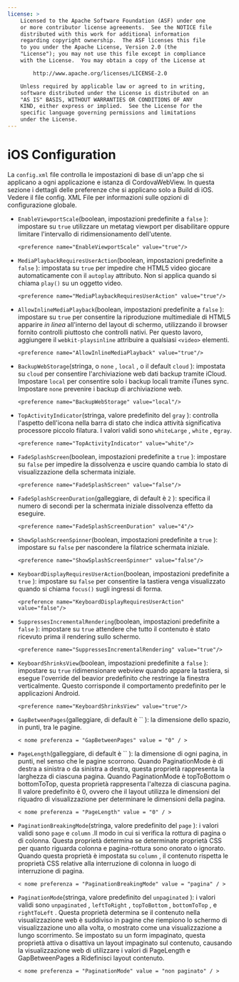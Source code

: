 ```yaml
---
license: >
    Licensed to the Apache Software Foundation (ASF) under one
    or more contributor license agreements.  See the NOTICE file
    distributed with this work for additional information
    regarding copyright ownership.  The ASF licenses this file
    to you under the Apache License, Version 2.0 (the
    "License"); you may not use this file except in compliance
    with the License.  You may obtain a copy of the License at

        http://www.apache.org/licenses/LICENSE-2.0

    Unless required by applicable law or agreed to in writing,
    software distributed under the License is distributed on an
    "AS IS" BASIS, WITHOUT WARRANTIES OR CONDITIONS OF ANY
    KIND, either express or implied.  See the License for the
    specific language governing permissions and limitations
    under the License.
---
```


# iOS Configuration

La `config.xml` file controlla le impostazioni di base di un'app che si applicano a ogni applicazione e istanza di CordovaWebView. In questa sezione i dettagli delle preferenze che si applicano solo a Build di iOS. Vedere il file config. XML File per informazioni sulle opzioni di configurazione globale.

*   `EnableViewportScale`(boolean, impostazioni predefinite a `false` ): impostare su `true` utilizzare un metatag viewport per disabilitare oppure limitare l'intervallo di ridimensionamento dell'utente.
    
        <preference name="EnableViewportScale" value="true"/>
        

*   `MediaPlaybackRequiresUserAction`(boolean, impostazioni predefinite a `false` ): impostata su `true` per impedire che HTML5 video giocare automaticamente con il `autoplay` attributo. Non si applica quando si chiama `play()` su un oggetto video.
    
        <preference name="MediaPlaybackRequiresUserAction" value="true"/>
        

*   `AllowInlineMediaPlayback`(boolean, impostazioni predefinite a `false` ): impostare su `true` per consentire la riproduzione multimediale di HTML5 apparire *in linea* all'interno del layout di schermo, utilizzando il browser fornito controlli piuttosto che controlli nativi. Per questo lavoro, aggiungere il `webkit-playsinline` attribuire a qualsiasi `<video>` elementi.
    
        <preference name="AllowInlineMediaPlayback" value="true"/>
        

*   `BackupWebStorage`(stringa, o `none` , `local` , o il default `cloud` ): impostata su `cloud` per consentire l'archiviazione web dati backup tramite iCloud. Impostare `local` per consentire solo i backup locali tramite iTunes sync. Impostare `none` prevenire i backup di archiviazione web.
    
        <preference name="BackupWebStorage" value="local"/>
        

*   `TopActivityIndicator`(stringa, valore predefinito del `gray` ): controlla l'aspetto dell'icona nella barra di stato che indica attività significativa processore piccolo filatura. I valori validi sono `whiteLarge` , `white` , e`gray`.
    
        <preference name="TopActivityIndicator" value="white"/>
        

*   `FadeSplashScreen`(boolean, impostazioni predefinite a `true` ): impostare su `false` per impedire la dissolvenza e uscire quando cambia lo stato di visualizzazione della schermata iniziale.
    
        <preference name="FadeSplashScreen" value="false"/>
        

*   `FadeSplashScreenDuration`(galleggiare, di default è `2` ): specifica il numero di secondi per la schermata iniziale dissolvenza effetto da eseguire.
    
        <preference name="FadeSplashScreenDuration" value="4"/>
        

*   `ShowSplashScreenSpinner`(boolean, impostazioni predefinite a `true` ): impostare su `false` per nascondere la filatrice schermata iniziale.
    
        <preference name="ShowSplashScreenSpinner" value="false"/>
        

*   `KeyboardDisplayRequiresUserAction`(boolean, impostazioni predefinite a `true` ): impostare su `false` per consentire la tastiera venga visualizzato quando si chiama `focus()` sugli ingressi di forma.
    
        <preference name="KeyboardDisplayRequiresUserAction" value="false"/>
        

*   `SuppressesIncrementalRendering`(boolean, impostazioni predefinite a `false` ): impostare su `true` attendere che tutto il contenuto è stato ricevuto prima il rendering sullo schermo.
    
        <preference name="SuppressesIncrementalRendering" value="true"/>
        

*   `KeyboardShrinksView`(boolean, impostazioni predefinite a `false` ): impostare su `true` ridimensionare webview quando appare la tastiera, si esegue l'override del beavior predefinito che restringe la finestra verticalmente. Questo corrisponde il comportamento predefinito per le applicazioni Android.
    
        <preference name="KeyboardShrinksView" value="true"/>
        

*   `GapBetweenPages`(galleggiare, di default è `` ): la dimensione dello spazio, in punti, tra le pagine.
    
        < nome preferenza = "GapBetweenPages" value = "0" / >
        

*   `PageLength`(galleggiare, di default è `` ): la dimensione di ogni pagina, in punti, nel senso che le pagine scorrono. Quando PaginationMode è di destra a sinistra o da sinistra a destra, questa proprietà rappresenta la larghezza di ciascuna pagina. Quando PaginationMode è topToBottom o bottomToTop, questa proprietà rappresenta l'altezza di ciascuna pagina. Il valore predefinito è 0, ovvero che il layout utilizza le dimensioni del riquadro di visualizzazione per determinare le dimensioni della pagina.
    
        < nome preferenza = "PageLength" value = "0" / >
        

*   `PaginationBreakingMode`(stringa, valore predefinito del `page` ): i valori validi sono `page` e `column` .Il modo in cui si verifica la rottura di pagina o di colonna. Questa proprietà determina se determinate proprietà CSS per quanto riguarda colonna e pagina-rottura sono onorato o ignorato. Quando questa proprietà è impostata su `column` , il contenuto rispetta le proprietà CSS relative alla interruzione di colonna in luogo di interruzione di pagina.
    
        < nome preferenza = "PaginationBreakingMode" value = "pagina" / >
        

*   `PaginationMode`(stringa, valore predefinito del `unpaginated` ): i valori validi sono `unpaginated` , `leftToRight` , `topToBottom` , `bottomToTop` , e `rightToLeft` . Questa proprietà determina se il contenuto nella visualizzazione web è suddiviso in pagine che riempiono lo schermo di visualizzazione uno alla volta, o mostrato come una visualizzazione a lungo scorrimento. Se impostato su un form impaginato, questa proprietà attiva o disattiva un layout impaginato sul contenuto, causando la visualizzazione web di utilizzare i valori di PageLength e GapBetweenPages a Ridefinisci layout contenuto.
    
        < nome preferenza = "PaginationMode" value = "non paginato" / >